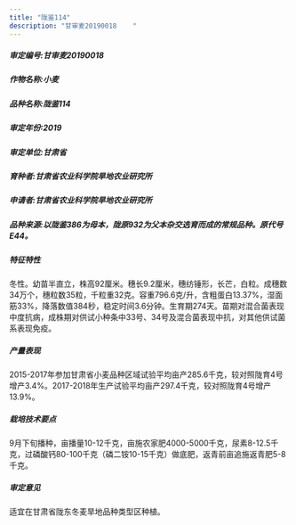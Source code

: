 ```yaml
---
title: "陇鉴114"
description: "甘审麦20190018	 "
---
```

##### 审定编号:甘审麦20190018	 

##### 作物名称:小麦

##### 品种名称:陇鉴114

##### 审定年份:2019

##### 审定单位:甘肃省

##### 育种者:甘肃省农业科学院旱地农业研究所

##### 申请者:甘肃省农业科学院旱地农业研究所

##### 品种来源:以陇鉴386为母本，陇原932为父本杂交选育而成的常规品种。原代号E44。

##### 特征特性
冬性。幼苗半直立，株高92厘米。穗长9.2厘米，穗纺锤形，长芒，白粒。成穗数34万个，穗粒数35粒，千粒重32克。容重796.6克/升，含粗蛋白13.37%，湿面筋33%，降落数值384秒，稳定时间3.6分钟。生育期274天。苗期对混合菌表现中度抗病，成株期对供试小种条中33号、34号及混合菌表现中抗，对其他供试菌系表现免疫。

##### 产量表现
2015-2017年参加甘肃省小麦品种区域试验平均亩产285.6千克，较对照陇育4号增产3.4%。2017-2018年生产试验平均亩产297.4千克，较对照陇育4号增产13.9%。

##### 栽培技术要点
9月下旬播种，亩播量10-12千克，亩施农家肥4000-5000千克，尿素8-12.5千克，过磷酸钙80-100千克（磷二铵10-15千克）做底肥，返青前亩追施返青肥5-8千克。

##### 审定意见
适宜在甘肃省陇东冬麦旱地品种类型区种植。
